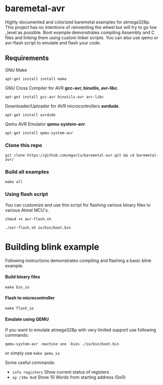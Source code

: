 baremetal-avr
======
Highly documented and colorized baremetal examples for atmega328p. This project has no intentions of reinventing the wheel but will try to go low _level as possible. Boot example demonstrates compiling Assembly and C files and linking them using custom linker scripts. You can also use qemu or avr-flash script to emulate and flash your code.



## Requirements

GNU Make

`
apt-get install install make
`

GNU Cross Compiler for AVR **gcc-avr, binutils, avr-libc**.

`
apt-get install gcc-avr binutils-avr avr-libc
`

Downloader/Uploader for AVR microcontrollers **avrdude**.

`
apt-get install avrdude
`

Qemu AVR Emulator **qemu-system-avr**.

`
apt-get install qemu-system-avr
`
### Clone this repo

```shell
git clone https://github.com/mguclu/baremetal-avr.git && cd baremetal-avr/
```
### Build all examples

```shell
make all
```
### Using flash script
You can customize and use this script for flashing various binary files to various Atmel MCU's.
```shell
chmod +x avr-flash.sh
```

```shell
./avr-flash.sh io/bin/boot.bin
```

# Building blink example
Following instructions demonstrates compiling and flashing a basic blink example. 

#### Build binary files

```shell
make bin_io
```

#### Flash to microcontroller

```shell
make flash_io
```

#### Emulate using QEMU
If you want to emulate atmega328p with very limited support use following commands:

```shell
qemu-system-avr -machine uno -bios ./io/bin/boot.bin
```
or simply use `make qemu_io`

Some useful commands:
* `info registers` Show current status of registers
* `xp /10w 0x0` Show 10 Words from starting address (0x0)


